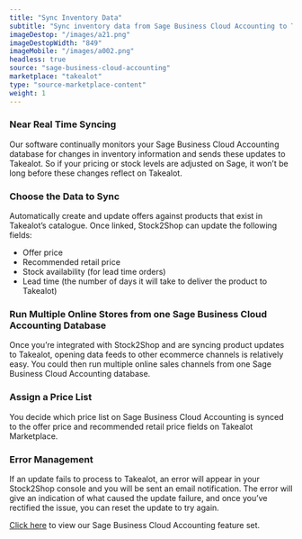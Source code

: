 ```yaml
---
title: "Sync Inventory Data"
subtitle: "Sync inventory data from Sage Business Cloud Accounting to Takealot Marketplace."
imageDestop: "/images/a21.png"
imageDestopWidth: "849"
imageMobile: "/images/a002.png"
headless: true
source: "sage-business-cloud-accounting"
marketplace: "takealot"
type: "source-marketplace-content"
weight: 1
---
```


### Near Real Time Syncing
Our software continually monitors your Sage Business Cloud Accounting database for changes in inventory information and sends these updates to Takealot. So if your pricing or stock levels are adjusted on Sage, it won’t be long before these changes reflect on Takealot.

### Choose the Data to Sync
Automatically create and update offers against products that exist in Takealot’s catalogue. Once linked, Stock2Shop can update the following fields:
- Offer price
- Recommended retail price
- Stock availability (for lead time orders)
- Lead time (the number of days it will take to deliver the product to Takealot)

### Run Multiple Online Stores from one Sage Business Cloud Accounting Database
Once you’re integrated with Stock2Shop and are syncing product updates to Takealot, opening data feeds to other ecommerce channels is relatively easy. You could then run multiple online sales channels from one Sage Business Cloud Accounting database.

### Assign a Price List
You decide which price list on Sage Business Cloud Accounting is synced to the offer price and recommended retail price fields on Takealot Marketplace.

### Error Management
If an update fails to process to Takealot, an error will appear in your Stock2Shop console and you will be sent an email notification. The error will give an indication of what caused the update failure, and once you’ve rectified the issue, you can reset the update to try again.

[Click here](/help/features/sage-business-cloud-accounting/ "Sage Business Cloud Accounting Features") to view our Sage Business Cloud Accounting feature set.